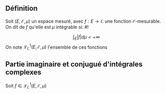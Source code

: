 ## Définition
Soit $(E, \mathcal E, \mu)$ un espace mesuré, avec $f: E \to \mathbb C$ une fonction $\mathcal E$-mesurable.
On dit de $f$ qu'elle est $\mu$ intégrable si: #!

$$
\int_{E}|f|d\mu < +\infty
$$
On note $\mathcal L^1_{\mathbb{C}}(E, \mathcal E, \mu)$ l'ensemble de ces fonctions

## Partie imaginaire et conjugué d'intégrales complexes
Soit $f \in \mathcal L^1_{\mathbb{C}}(E, \mathcal E, \mu)$